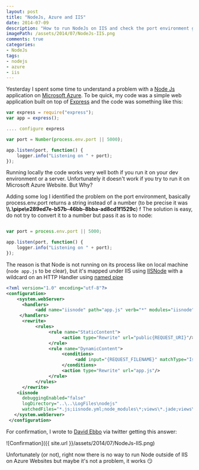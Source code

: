 ```yaml
---
layout: post
title: "NodeJs, Azure and IIS"
date: 2014-07-09
description: "How to run NodeJs on IIS and check the port environment gettinga guid instead of a port number"
imagePath: /assets/2014/07/NodeJs-IIS.png
comments: true
categories:
- NodeJs
tags:
- nodejs
- azure
- iis
---
```


Yesterday I spent some time to understand a problem with a [Node Js](http://tostring.it/tag/#nodejs) application on [Microsoft Azure](http://tostring.it/tag/#azure).
To be quick, my code was a simple web application built on top of [Express](http://expressjs.com/) and the code was something like this:

```javascript
var express = require("express");
var app = express();

.... configure express

var port = Number(process.env.port || 5000);

app.listen(port, function() {
    logger.info("Listening on " + port);
});
```

Running locally the code works very well both if you run it on your dev environment or a server. Unfortunately it doesn't work if you try to run it on Microsoft Azure Website. But Why?

Adding some log I identified the problem on the port environment, basically process.env.port returns a string instead of a number (to be precise it was **\\\\.\\pipe\\e289ed7e-b57b-46bb-8bba-ad8cd1f1529c**) f
The solution is easy, do not try to convert it to a number but pass it as is to node:

```javascript

var port = process.env.port || 5000;

app.listen(port, function() {
    logger.info("Listening on " + port);
});
```

The reason is that Node is not running on its process like on local machine (```node app.js``` to be clear), but it's mapped under IIS using [IISNode](https://github.com/tjanczuk/iisnode) with a wildcard on an HTTP Handler using [named pipe](http://en.wikipedia.org/wiki/Named_pipe)

```xml
<?xml version="1.0" encoding="utf-8"?>
<configuration>
    <system.webServer>         
      <handlers>
           <add name="iisnode" path="app.js" verb="*" modules="iisnode"/>
     </handlers>
      <rewrite>
           <rules>
                <rule name="StaticContent">
                     <action type="Rewrite" url="public{REQUEST_URI}"/>
                </rule>
                <rule name="DynamicContent">
                     <conditions>
                          <add input="{REQUEST_FILENAME}" matchType="IsFile" negate="True"/>
                     </conditions>
                     <action type="Rewrite" url="app.js"/>
                </rule>
           </rules>
      </rewrite>
    <iisnode 
      debuggingEnabled="false"
      logDirectory="..\..\LogFiles\nodejs" 
      watchedFiles="*.js;iisnode.yml;node_modules\*;views\*.jade;views\*.ejb;routes\*.js;views\*.vash" />
   </system.webServer>
 </configuration>
```

For confirmation, I wrote to [David Ebbo](http://blog.davidebbo.com/) via twitter getting this answer:

![Confirmation]({{ site.url }}/assets/2014/07/NodeJs-IIS.png)

Unfortunately (or not), right now there is no way to run Node outside of IIS on Azure Websites but maybe it's not a problem, it works :smirk:

